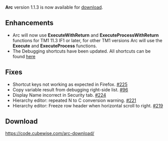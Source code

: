 **Arc** version 1.1.3 is now available for [download](https://code.cubewise.com/arc-download/). 

## Enhancements
* Arc will now use **ExecuteWithReturn** and **ExecuteProcessWithReturn** functions for TM1 11.3 IF1 or later, for other TM1 versions Arc will use the **Execute** and **ExecuteProcess** functions.
* The Debugging shortcuts have been updated. All shortcuts can be found [here](https://code.cubewise.com/arc-docs/arc-shortcut-keys)

## Fixes
* Shortcut keys not working as expected in Firefox. [#225](https://github.com/cubewise-code/arc-issues/issues/225)
* Copy variable result from debugging right-side list. [#96](https://github.com/cubewise-code/arc-issues/issues/96)
* Display Name incorrect in Security tab. [#224](https://github.com/cubewise-code/arc-issues/issues/224)
* Hierarchy editor: repeated N to C conversion warning. [#221](https://github.com/cubewise-code/arc-issues/issues/221)
* Hierarchy editor: Freeze row header when horizontal scroll to right. [#219](https://github.com/cubewise-code/arc-issues/issues/219)

## Download
https://code.cubewise.com/arc-download/
